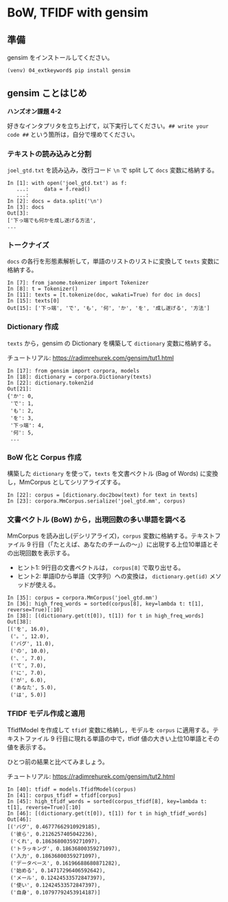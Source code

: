 # BoW, TFIDF with gensim

## 準備

gensim をインストールしてください。

```
(venv) 04_extkeyword$ pip install gensim
```

## gensim ことはじめ

**ハンズオン課題 4-2**

好きなインタプリタを立ち上げて，以下実行してください。`## write your code ##` という箇所は，自分で埋めてください。

### テキストの読み込みと分割

`joel_gtd.txt` を読み込み，改行コード `\n` で split して `docs` 変数に格納する。

```
In [1]: with open('joel_gtd.txt') as f:
   ...:     data = f.read()
   ...:
In [2]: docs = data.split('\n')
In [3]: docs
Out[3]:
['下っ端でも何かを成し遂げる方法',
...
```

### トークナイズ

`docs` の各行を形態素解析して，単語のリストのリストに変換して `texts` 変数に格納する。

```
In [7]: from janome.tokenizer import Tokenizer
In [8]: t = Tokenizer()
In [11]: texts = [t.tokenize(doc, wakati=True) for doc in docs]
In [15]: texts[0]
Out[15]: ['下っ端', 'で', 'も', '何', 'か', 'を', '成し遂げる', '方法']
```

### Dictionary 作成

`texts` から，gensim の Dictionary を構築して `dictionary` 変数に格納する。

チュートリアル: https://radimrehurek.com/gensim/tut1.html

```
In [17]: from gensim import corpora, models
In [18]: dictionary = corpora.Dictionary(texts)
In [22]: dictionary.token2id
Out[21]:
{'か': 0,
 'で': 1,
 'も': 2,
 'を': 3,
 '下っ端': 4,
 '何': 5,
 ...
```

### BoW 化と Corpus 作成

構築した `dictionary` を使って，`texts` を文書ベクトル (Bag of Words) に変換し，MmCorpus としてシリアライズする。

```
In [22]: corpus = [dictionary.doc2bow(text) for text in texts]
In [23]: corpora.MmCorpus.serialize('joel_gtd.mm', corpus)
```

### 文書ベクトル (BoW) から，出現回数の多い単語を調べる

MmCorpus を読み出し(デシリアライズ)，`corpus` 変数に格納する。テキストファイル 9 行目（「たとえば、あなたのチームの〜」）に出現する上位10単語とその出現回数を表示する。

- ヒント1: 9行目の文書ベクトルは， `corpus[8]` で取り出せる。
- ヒント2: 単語IDから単語（文字列）への変換は， `dictionary.get(id)` メソッドが使える。 

```
In [35]: corpus = corpora.MmCorpus('joel_gtd.mm')
In [36]: high_freq_words = sorted(corpus[8], key=lambda t: t[1], reverse=True)[:10]
In [38]: [(dictionary.get(t[0]), t[1]) for t in high_freq_words]
Out[38]:
[('を', 16.0),
 ('。', 12.0),
 ('バグ', 11.0),
 ('の', 10.0),
 ('、', 7.0),
 ('て', 7.0),
 ('に', 7.0),
 ('が', 6.0),
 ('あなた', 5.0),
 ('は', 5.0)]
```

### TFIDF モデル作成と適用

TfidfModel を作成して `tfidf` 変数に格納し，モデルを `corpus` に適用する。テキストファイル 9 行目に現れる単語の中で，tfidf 値の大きい上位10単語とその値を表示する。

ひとつ前の結果と比べてみましょう。

チュートリアル: https://radimrehurek.com/gensim/tut2.html

```
In [40]: tfidf = models.TfidfModel(corpus)
In [41]: corpus_tfidf = tfidf[corpus]
In [45]: high_tfidf_words = sorted(corpus_tfidf[8], key=lambda t: t[1], reverse=True)[:10]
In [46]: [(dictionary.get(t[0]), t[1]) for t in high_tfidf_words]
Out[46]:
[('バグ', 0.46777662910929185),
 ('彼ら', 0.2126257405042236),
 ('くれ', 0.18636800359271097),
 ('トラッキング', 0.18636800359271097),
 ('入力', 0.18636800359271097),
 ('データベース', 0.16196688680871282),
 ('始める', 0.14717296406592642),
 ('メール', 0.12424533572847397),
 ('使い', 0.12424533572847397),
 ('自身', 0.10797792453914187)]
```